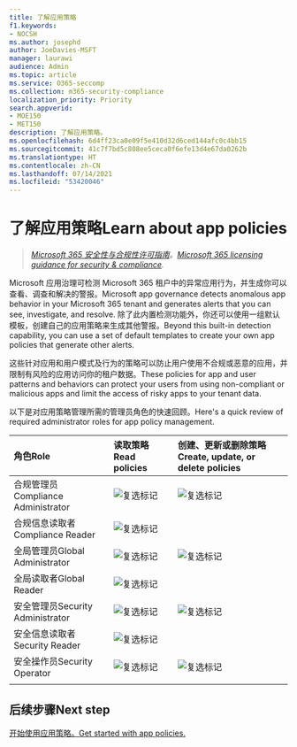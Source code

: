 ```yaml
---
title: 了解应用策略
f1.keywords:
- NOCSH
ms.author: josephd
author: JoeDavies-MSFT
manager: laurawi
audience: Admin
ms.topic: article
ms.service: O365-seccomp
ms.collection: m365-security-compliance
localization_priority: Priority
search.appverid:
- MOE150
- MET150
description: 了解应用策略。
ms.openlocfilehash: 6d4ff23ca0e09f5e410d32d6ced144afc0c4bb15
ms.sourcegitcommit: 41c7f7bd5c808ee5ceca0f6efe13d4e67da0262b
ms.translationtype: HT
ms.contentlocale: zh-CN
ms.lasthandoff: 07/14/2021
ms.locfileid: "53420046"
---
```

# <a name="learn-about-app-policies"></a><span data-ttu-id="5b743-103">了解应用策略</span><span class="sxs-lookup"><span data-stu-id="5b743-103">Learn about app policies</span></span>

><span data-ttu-id="5b743-104">*[Microsoft 365 安全性与合规性许可指南](https://aka.ms/ComplianceSD)。*</span><span class="sxs-lookup"><span data-stu-id="5b743-104">*[Microsoft 365 licensing guidance for security & compliance](https://aka.ms/ComplianceSD).*</span></span>

<span data-ttu-id="5b743-105">Microsoft 应用治理可检测 Microsoft 365 租户中的异常应用行为，并生成你可以查看、调查和解决的警报。</span><span class="sxs-lookup"><span data-stu-id="5b743-105">Microsoft app governance detects anomalous app behavior in your Microsoft 365 tenant and generates alerts that you can see, investigate, and resolve.</span></span> <span data-ttu-id="5b743-106">除了此内置检测功能外，你还可以使用一组默认模板，创建自己的应用策略来生成其他警报。</span><span class="sxs-lookup"><span data-stu-id="5b743-106">Beyond this built-in detection capability, you can use a set of default templates to create your own app policies that generate other alerts.</span></span>

<span data-ttu-id="5b743-107">这些针对应用和用户模式及行为的策略可以防止用户使用不合规或恶意的应用，并限制有风险的应用访问你的租户数据。</span><span class="sxs-lookup"><span data-stu-id="5b743-107">These policies for app and user patterns and behaviors can protect your users from using non-compliant or malicious apps and limit the access of risky apps to your tenant data.</span></span>

<span data-ttu-id="5b743-108">以下是对应用策略管理所需的管理员角色的快速回顾。</span><span class="sxs-lookup"><span data-stu-id="5b743-108">Here's a quick review of required administrator roles for app policy management.</span></span>

| <span data-ttu-id="5b743-109">角色</span><span class="sxs-lookup"><span data-stu-id="5b743-109">Role</span></span> | <span data-ttu-id="5b743-110">读取策略</span><span class="sxs-lookup"><span data-stu-id="5b743-110">Read policies</span></span> | <span data-ttu-id="5b743-111">创建、更新或删除策略</span><span class="sxs-lookup"><span data-stu-id="5b743-111">Create, update, or delete policies</span></span> |
|:-------|:-----|:-------|
| <span data-ttu-id="5b743-112">合规管理员</span><span class="sxs-lookup"><span data-stu-id="5b743-112">Compliance Administrator</span></span> | ![复选标记](..\media\checkmark.png) | ![复选标记](..\media\checkmark.png) |
| <span data-ttu-id="5b743-115">合规信息读取者</span><span class="sxs-lookup"><span data-stu-id="5b743-115">Compliance Reader</span></span> | ![复选标记](..\media\checkmark.png) |  |
| <span data-ttu-id="5b743-117">全局管理员</span><span class="sxs-lookup"><span data-stu-id="5b743-117">Global Administrator</span></span> | ![复选标记](..\media\checkmark.png) | ![复选标记](..\media\checkmark.png) |
| <span data-ttu-id="5b743-120">全局读取者</span><span class="sxs-lookup"><span data-stu-id="5b743-120">Global Reader</span></span>  | ![复选标记](..\media\checkmark.png) |  |
| <span data-ttu-id="5b743-122">安全管理员</span><span class="sxs-lookup"><span data-stu-id="5b743-122">Security Administrator</span></span> | ![复选标记](..\media\checkmark.png) | ![复选标记](..\media\checkmark.png) |
| <span data-ttu-id="5b743-125">安全信息读取者</span><span class="sxs-lookup"><span data-stu-id="5b743-125">Security Reader</span></span>  | ![复选标记](..\media\checkmark.png) |  |
| <span data-ttu-id="5b743-127">安全操作员</span><span class="sxs-lookup"><span data-stu-id="5b743-127">Security Operator</span></span> | ![复选标记](..\media\checkmark.png) | ![复选标记](..\media\checkmark.png) |
||||

<!--
How app policies are the method by which MAPG detects app anomolies resulting in detection (alerts) and remediation (manual or automatic) 


CFA #2 Scenario 1: As an admin, I can quickly set up policies to govern M365 apps in my tenant using MAPG out-of-the-box templates
CFA #2 Scenario 2: As an admin, I can create customized policies to govern M365 apps in my tenant to meet my organizations requirements.
CFA #2 Scenario 3: As an admin or policy reviewer, I can view all policies created in my environment and quickly see which policies have associated alerts. 
CFA #2 Scenario 4: As an admin, I can adjust policies efficiently to meet changing needs.

App policy templates

- Basic info
- Policy settings and conditions
- Actions
- Status

--> 

## <a name="next-step"></a><span data-ttu-id="5b743-130">后续步骤</span><span class="sxs-lookup"><span data-stu-id="5b743-130">Next step</span></span>

[<span data-ttu-id="5b743-131">开始使用应用策略。</span><span class="sxs-lookup"><span data-stu-id="5b743-131">Get started with app policies.</span></span>](app-governance-app-policies-get-started.md)
